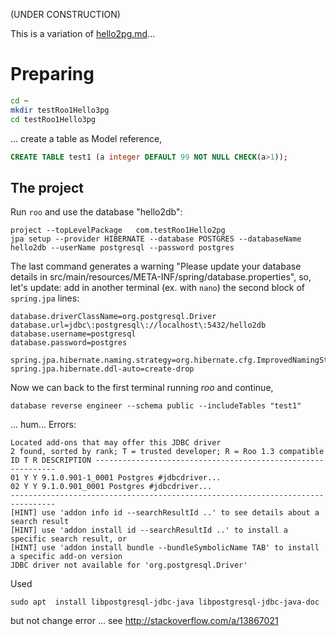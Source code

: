 (UNDER CONSTRUCTION)

This is a variation of [hello2pg.md](hello2pg.md)...



# Preparing

```sh
cd ~
mkdir testRoo1Hello3pg 
cd testRoo1Hello3pg
```
... create a table as Model reference,

```sql
CREATE TABLE test1 (a integer DEFAULT 99 NOT NULL CHECK(a>1));   
```

## The project

Run `roo` and use the database "hello2db":

```
project --topLevelPackage   com.testRoo1Hello2pg
jpa setup --provider HIBERNATE --database POSTGRES --databaseName hello2db --userName postgresql --password postgres
```
The last command generates a warning "Please update your database details in src/main/resources/META-INF/spring/database.properties", so, let's  update: add  in another terminal (ex. with `nano`) the second block of `spring.jpa` lines:

```
database.driverClassName=org.postgresql.Driver
database.url=jdbc\:postgresql\://localhost\:5432/hello2db
database.username=postgresql
database.password=postgres

spring.jpa.hibernate.naming.strategy=org.hibernate.cfg.ImprovedNamingStrategy
spring.jpa.hibernate.ddl-auto=create-drop
```

Now we can back to the first terminal running *roo* and continue,

`database reverse engineer --schema public --includeTables "test1"`

... hum... Errors:

```
Located add-ons that may offer this JDBC driver
2 found, sorted by rank; T = trusted developer; R = Roo 1.3 compatible
ID T R DESCRIPTION -------------------------------------------------------------
01 Y Y 9.1.0.901-1_0001 Postgres #jdbcdriver...
02 Y Y 9.1.0.901_0001 Postgres #jdbcdriver...
--------------------------------------------------------------------------------
[HINT] use 'addon info id --searchResultId ..' to see details about a search result
[HINT] use 'addon install id --searchResultId ..' to install a specific search result, or
[HINT] use 'addon install bundle --bundleSymbolicName TAB' to install a specific add-on version
JDBC driver not available for 'org.postgresql.Driver'
```
 Used 
 
 `sudo apt  install libpostgresql-jdbc-java libpostgresql-jdbc-java-doc`

but not change error ... see http://stackoverflow.com/a/13867021
